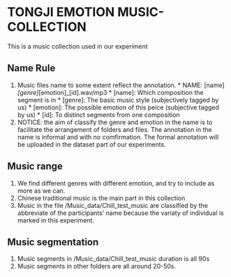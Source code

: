 # TONGJI EMOTION MUSIC-COLLECTION
This is a music collection used in our experiment

## Name Rule
  1. Music files name to some extent reflect the annotation.
    * NAME: [name]_[genre]_[emotion]_[id].wav/mp3
    * [name]: Which composition the segment is in
    * [genre]: The basic music style (subjectively tagged by us) 
    * [emotion]: The possible emotion of this peice (subjective tagged by us)
    * [id]: To distinct segments from one composition
  2. NOTICE: the aim of classify the genre and emotion in the name is to facilitate the arrangement of folders and files. The annotation in the name is informal and with no comfirmation. The formal annotation will be uploaded in the dataset part of our experiments.
  
## Music range
  1. We find different genres with different emotion, and try to include as more as we can. 
  2. Chinese traditional music is the main part in this collection
  3. Music in the file /Music_data/Chill_test_music are classified by the abbreviate of the participants' name because the variaty of individual is marked in this experiment.

## Music segmentation
  1. Music segments in /Music_data/Chill_test_music duration is all 90s
  2. Music segments in other folders are all around 20-50s.
  
   
